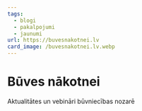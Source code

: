 ```yaml
---
tags:
  - blogi
  - pakalpojumi
  - jaunumi
url: https://buvesnakotnei.lv
card_image: /buvesnakotnei.lv.webp
---
```


# Būves nākotnei

Aktualitātes un vebināri būvniecības nozarē
